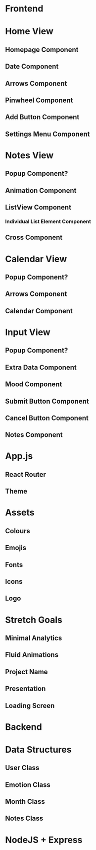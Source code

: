 # Frontend

# Home View
## Homepage Component
## Date Component
## Arrows Component
## Pinwheel Component
## Add Button Component
## Settings Menu Component

# Notes View
## Popup Component?
## Animation Component
## ListView Component
### Individual List Element Component
## Cross Component

# Calendar View
## Popup Component?
## Arrows Component
## Calendar Component

# Input View
## Popup Component?
## Extra Data Component
## Mood Component
## Submit Button Component
## Cancel Button Component
## Notes Component

# App.js
## React Router
## Theme

# Assets
## Colours
## Emojis
## Fonts
## Icons
## Logo

# Stretch Goals
## Minimal Analytics
## Fluid Animations
## Project Name
## Presentation
## Loading Screen

# Backend

# Data Structures
## User Class
## Emotion Class
## Month Class
## Notes Class
##  

# NodeJS + Express
## 

